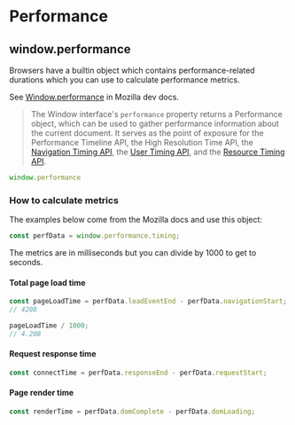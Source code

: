 # Performance

## window.performance

Browsers have a builtin object which contains performance-related durations which you can use to calculate performance metrics.

See [Window.performance](https://developer.mozilla.org/en-US/docs/Web/API/Window/performance) in Mozilla dev docs.

> The Window interface's `performance` property returns a Performance object, which can be used to gather performance information about the current document. It serves as the point of exposure for the Performance Timeline API, the High Resolution Time API, the [Navigation Timing API][], the [User Timing API][], and the [Resource Timing API][].

[Navigation Timing API]: https://developer.mozilla.org/en-US/docs/Web/API/Navigation_timing_API
[User Timing API]: https://developer.mozilla.org/en-US/docs/Web/API/User_Timing_API
[Resource Timing API]: https://developer.mozilla.org/en-US/docs/Web/API/Resource_Timing_API

```javascript
window.performance
```

### How to calculate metrics

The examples below come from the Mozilla docs and use this object:

```javascript
const perfData = window.performance.timing;
```

The metrics are in milliseconds but you can divide by 1000 to get to seconds.

#### Total page load time

```javascript
const pageLoadTime = perfData.loadEventEnd - perfData.navigationStart;
// 4208

pageLoadTime / 1000;
// 4.208
```

#### Request response time

```javascript
const connectTime = perfData.responseEnd - perfData.requestStart;
```

#### Page render time

```javascript
const renderTime = perfData.domComplete - perfData.domLoading;
```
